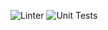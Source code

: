 ![Linter](https://github.com/BSteffaniak/fallacy-finder/actions/workflows/linter.yml/badge.svg)
![Unit Tests](https://github.com/BSteffaniak/fallacy-finder/actions/workflows/unit-tests.yml/badge.svg)
